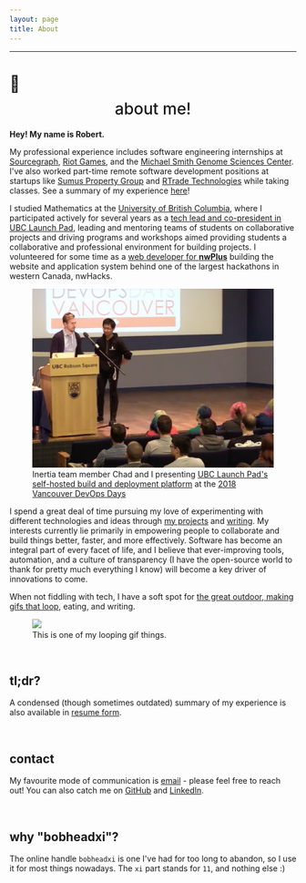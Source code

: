 ```yaml
---
layout: page
title: About
---
```


<hr />

<h1>👋</h1>
<h1 style="font-weight:500;margin-top:-0.5rem;text-align:center;">about me!</h1>

**Hey! My name is Robert.**

My professional experience includes software engineering internships at [Sourcegraph](/experience/sourcegraph), [Riot Games](/experience/riot-games), and the [Michael Smith Genome Sciences Center](/experience/bcgsc).
I've also worked part-time remote software development positions at startups like [Sumus Property Group](/experience/sumus) and [RTrade Technologies](/experience/rtrade/) while taking classes.
See a summary of my experience [here](/#work-experience)!

I studied Mathematics at the [University of British Columbia](https://ubc.ca/), where I participated actively for several years as a [tech lead and co-president in UBC Launch Pad](/what-is-launch-pad), leading and mentoring teams of students on collaborative projects and driving programs and workshops aimed providing students a collaborative and professional environment for building projects.
I volunteered for some time as a [web developer for **nwPlus**](/open-source/nwhacks2019/) building the website and application system behind one of the largest hackathons in western Canada, nwHacks.

<figure>
    <img src="/assets/images/projects/inertia-talk.png" />
    <figcaption>Inertia team member Chad and I presenting
    <a href="/inertia">UBC Launch Pad's self-hosted build and deployment platform</a>
    at the
    <a href="https://devopsdays.org/events/2018-vancouver/welcome/">2018 Vancouver DevOps Days</a>
    </figcaption>
</figure>

I spend a great deal of time pursuing my love of experimenting with different technologies and ideas through [my projects](/open-source) and [writing](/blog).
My interests currently lie primarily in empowering people to collaborate and build things better, faster, and more effectively.
Software has become an integral part of every facet of life, and I believe that ever-improving tools, automation, and a culture of transparency (I have the open-source world to thank for pretty much everything I know) will become a key driver of innovations to come.

When not fiddling with tech, I have a soft spot for [the great outdoor, making gifs that loop](https://pics.bobheadxi.dev/), eating, and writing.

<figure>
    <img src="https://68.media.tumblr.com/f951837326bdcfd98d3c2cead3a1f04b/tumblr_p6rtkzXYNX1rg86u5o1_1280.gif">
    <figcaption>This is one of my looping gif things.</figcaption>
</figure>

<br />

## tl;dr?

A condensed (though sometimes outdated) summary of my experience is also available in [resume form](https://resume.bobheadxi.dev).

<br />

## contact

My favourite mode of communication is [email](mailto:robert@bobheadxi.dev) -
please feel free to reach out! You can also catch me on [GitHub](https://github.com/bobheadxi)
and [LinkedIn](https://www.linkedin.com/in/robert-lin/).

<br />

## why "bobheadxi"?

The online handle `bobheadxi` is one I've had for too long to abandon, so I use it for most things
nowadays. The `xi` part stands for `11`, and nothing else :)
